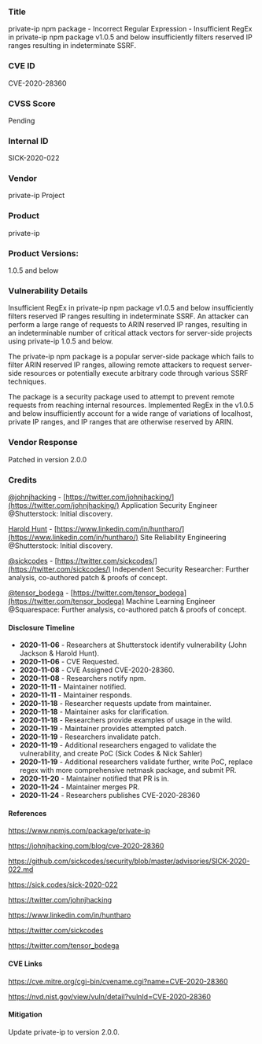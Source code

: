 ### Title
private-ip npm package - Incorrect Regular Expression - Insufficient RegEx in private-ip npm package v1.0.5 and below insufficiently filters reserved IP ranges resulting in indeterminate SSRF.

### CVE ID
CVE-2020-28360

### CVSS Score
Pending

### Internal ID
SICK-2020-022
        
### Vendor
private-ip Project
        
### Product
private-ip

### Product Versions:
1.0.5 and below

### Vulnerability Details

Insufficient RegEx in private-ip npm package v1.0.5 and below insufficiently filters reserved IP ranges resulting in indeterminate SSRF. An attacker can perform a large range of requests to ARIN reserved IP ranges, resulting in an indeterminable number of critical attack vectors for server-side projects using private-ip 1.0.5 and below.

The private-ip npm package is a popular server-side package which fails to filter ARIN reserved IP ranges, allowing remote attackers to request server-side resources or potentially execute arbitrary code through various SSRF techniques.

The package is a security package used to attempt to prevent remote requests from reaching internal resources. Implemented RegEx in the v1.0.5 and below insufficiently account for a wide range of variations of localhost, private IP ranges, and IP ranges that are otherwise reserved by ARIN.

### Vendor Response
Patched in version 2.0.0

### Credits

[@johnjhacking](https://twitter.com/johnjhacking/) - [https://twitter.com/johnjhacking/](https://twitter.com/johnjhacking/) Application Security Engineer @Shutterstock: Initial discovery.

[Harold Hunt](https://www.linkedin.com/in/huntharo/) - [https://www.linkedin.com/in/huntharo/](https://www.linkedin.com/in/huntharo/) Site Reliability Engineering @Shutterstock: Initial discovery.

[@sickcodes](https://twitter.com/sickcodes/) - [https://twitter.com/sickcodes/](https://twitter.com/sickcodes/) Independent Security Researcher: Further analysis, co-authored patch & proofs of concept.

[@tensor_bodega](https://twitter.com/tensor_bodega) - [https://twitter.com/tensor_bodega](https://twitter.com/tensor_bodega) Machine Learning Engineer @Squarespace: Further analysis, co-authored patch & proofs of concept.

#### Disclosure Timeline

* **2020-11-06** - Researchers at Shutterstock identify vulnerability (John Jackson & Harold Hunt).
* **2020-11-06** - CVE Requested.
* **2020-11-08** - CVE Assigned CVE-2020-28360.
* **2020-11-08** - Researchers notify npm. 
* **2020-11-11** - Maintainer notified.
* **2020-11-11** - Maintainer responds.
* **2020-11-18** - Researcher requests update from maintainer.
* **2020-11-18** - Maintainer asks for clarification.
* **2020-11-18** - Researchers provide examples of usage in the wild.
* **2020-11-19** - Maintainer provides attempted patch.
* **2020-11-19** - Researchers invalidate patch.
* **2020-11-19** - Additional researchers engaged to validate the vulnerability, and create PoC (Sick Codes & Nick Sahler)
* **2020-11-19** - Additional researchers validate further, write PoC, replace regex with more comprehensive netmask package, and submit PR.
* **2020-11-20** - Maintainer notified that PR is in.
* **2020-11-24** - Maintainer merges PR.
* **2020-11-24** - Researchers publishes CVE-2020-28360

#### References

https://www.npmjs.com/package/private-ip

https://johnjhacking.com/blog/cve-2020-28360

https://github.com/sickcodes/security/blob/master/advisories/SICK-2020-022.md

https://sick.codes/sick-2020-022

https://twitter.com/johnjhacking

https://www.linkedin.com/in/huntharo

https://twitter.com/sickcodes

https://twitter.com/tensor_bodega

#### CVE Links

https://cve.mitre.org/cgi-bin/cvename.cgi?name=CVE-2020-28360

https://nvd.nist.gov/view/vuln/detail?vulnId=CVE-2020-28360

#### Mitigation

Update private-ip to version 2.0.0.
